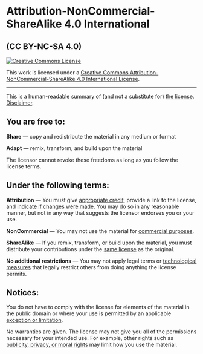 # Attribution-NonCommercial-ShareAlike 4.0 International 
## (CC BY-NC-SA 4.0)

<a rel="license" href="http://creativecommons.org/licenses/by-nc-sa/4.0/"><img alt="Creative Commons License" style="border-width:0" src="https://i.creativecommons.org/l/by-nc-sa/4.0/88x31.png" /></a>

This work is licensed under a [Creative Commons Attribution-NonCommercial-ShareAlike 4.0 International License](http://creativecommons.org/licenses/by-nc-sa/4.0/).

--------------

This is a human-readable summary of (and not a substitute for) [the license](https://creativecommons.org/licenses/by-nc-sa/4.0/legalcode). [Disclaimer](https://creativecommons.org/licenses/by-nc-sa/4.0/#).

## You are free to:

**Share** — copy and redistribute the material in any medium or format

**Adapt** — remix, transform, and build upon the material

The licensor cannot revoke these freedoms as long as you follow the license terms.


## Under the following terms:

**Attribution** — You must give [appropriate credit](https://creativecommons.org/licenses/by-nc-sa/4.0/#), provide a link to the license, and [indicate if changes were made](https://creativecommons.org/licenses/by-nc-sa/4.0/#). You may do so in any reasonable manner, but not in any way that suggests the licensor endorses you or your use.

**NonCommercial** — You may not use the material for [commercial purposes](https://creativecommons.org/licenses/by-nc-sa/4.0/#).

**ShareAlike** — If you remix, transform, or build upon the material, you must distribute your contributions under the [same license](https://creativecommons.org/licenses/by-nc-sa/4.0/#) as the original.

**No additional restrictions** — You may not apply legal terms or [technological measures](https://creativecommons.org/licenses/by-nc-sa/4.0/#) that legally restrict others from doing anything the license permits.

## Notices:

You do not have to comply with the license for elements of the material in the public domain or where your use is permitted by an applicable [exception or limitation](https://creativecommons.org/licenses/by-nc-sa/4.0/#).

No warranties are given. The license may not give you all of the permissions necessary for your intended use. For example, other rights such as [publicity, privacy, or moral rights](https://creativecommons.org/licenses/by-nc-sa/4.0/#) may limit how you use the material.